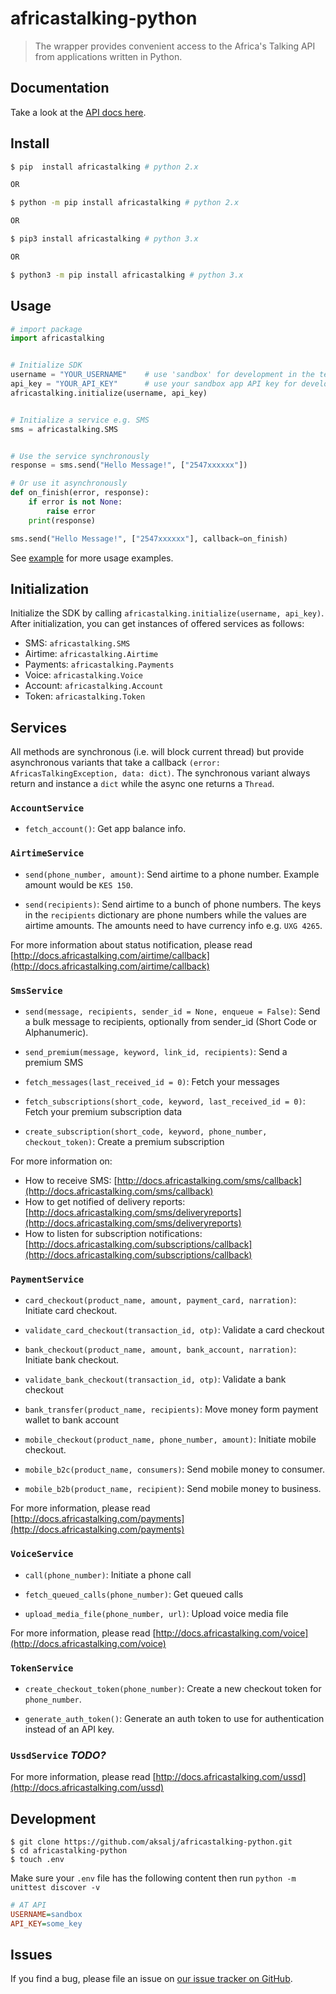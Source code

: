 # africastalking-python

> The wrapper provides convenient access to the Africa's Talking API from applications written in Python.


## Documentation
Take a look at the [API docs here](http://docs.africastalking.com).

## Install

```bash
$ pip  install africastalking # python 2.x

OR

$ python -m pip install africastalking # python 2.x

OR

$ pip3 install africastalking # python 3.x

OR

$ python3 -m pip install africastalking # python 3.x

```


## Usage

```python
# import package
import africastalking


# Initialize SDK
username = "YOUR_USERNAME"    # use 'sandbox' for development in the test environment
api_key = "YOUR_API_KEY"      # use your sandbox app API key for development in the test environment
africastalking.initialize(username, api_key)


# Initialize a service e.g. SMS
sms = africastalking.SMS


# Use the service synchronously
response = sms.send("Hello Message!", ["2547xxxxxx"])

# Or use it asynchronously
def on_finish(error, response):
    if error is not None:
        raise error
    print(response)

sms.send("Hello Message!", ["2547xxxxxx"], callback=on_finish)    

```

See [example](example/) for more usage examples.


## Initialization

Initialize the SDK by calling `africastalking.initialize(username, api_key)`. After initialization, you can get instances of offered services as follows:

- SMS: `africastalking.SMS`
- Airtime: `africastalking.Airtime`
- Payments: `africastalking.Payments`
- Voice: `africastalking.Voice`
- Account: `africastalking.Account`
- Token: `africastalking.Token`

## Services

All methods are synchronous (i.e. will block current thread) but provide asynchronous variants that take a callback `(error: AfricasTalkingException, data: dict)`.
The synchronous variant always return and instance a `dict` while the async one returns a `Thread`.

### `AccountService`

- `fetch_account()`: Get app balance info.

### `AirtimeService`

- `send(phone_number, amount)`: Send airtime to a phone number. Example amount would be `KES 150`.

- `send(recipients)`: Send airtime to a bunch of phone numbers. The keys in the `recipients` dictionary are phone numbers while the values are airtime amounts. The amounts need to have currency info e.g. `UXG 4265`.

For more information about status notification, please read [http://docs.africastalking.com/airtime/callback](http://docs.africastalking.com/airtime/callback)


### `SmsService`

- `send(message, recipients, sender_id = None, enqueue = False)`: Send a bulk message to recipients, optionally from sender_id (Short Code or Alphanumeric).

- `send_premium(message, keyword, link_id, recipients)`: Send a premium SMS

- `fetch_messages(last_received_id = 0)`: Fetch your messages

- `fetch_subscriptions(short_code, keyword, last_received_id = 0)`: Fetch your premium subscription data

- `create_subscription(short_code, keyword, phone_number, checkout_token)`: Create a premium subscription

For more information on: 

- How to receive SMS: [http://docs.africastalking.com/sms/callback](http://docs.africastalking.com/sms/callback)
- How to get notified of delivery reports: [http://docs.africastalking.com/sms/deliveryreports](http://docs.africastalking.com/sms/deliveryreports)
- How to listen for subscription notifications: [http://docs.africastalking.com/subscriptions/callback](http://docs.africastalking.com/subscriptions/callback)

### `PaymentService`

- `card_checkout(product_name, amount, payment_card, narration)`: Initiate card checkout.

- `validate_card_checkout(transaction_id, otp)`: Validate a card checkout

- `bank_checkout(product_name, amount, bank_account, narration)`: Initiate bank checkout.

- `validate_bank_checkout(transaction_id, otp)`: Validate a bank checkout

- `bank_transfer(product_name, recipients)`: Move money form payment wallet to bank account

- `mobile_checkout(product_name, phone_number, amount)`: Initiate mobile checkout.

- `mobile_b2c(product_name, consumers)`: Send mobile money to consumer. 

- `mobile_b2b(product_name, recipient)`: Send mobile money to business.


For more information, please read [http://docs.africastalking.com/payments](http://docs.africastalking.com/payments)

### `VoiceService`

- `call(phone_number)`: Initiate a phone call

- `fetch_queued_calls(phone_number)`: Get queued calls

- `upload_media_file(phone_number, url)`: Upload voice media file


For more information, please read [http://docs.africastalking.com/voice](http://docs.africastalking.com/voice)


### `TokenService`

- `create_checkout_token(phone_number)`: Create a new checkout token for `phone_number`.

- `generate_auth_token()`: Generate an auth token to use for authentication instead of an API key.

### `UssdService` *TODO?*

For more information, please read [http://docs.africastalking.com/ussd](http://docs.africastalking.com/ussd)


## Development
```shell
$ git clone https://github.com/aksalj/africastalking-python.git
$ cd africastalking-python
$ touch .env
```

Make sure your `.env` file has the following content then run `python -m unittest discover -v`

```ini
# AT API
USERNAME=sandbox
API_KEY=some_key
```

## Issues

If you find a bug, please file an issue on [our issue tracker on GitHub](https://github.com/AfricasTalkingLtd/africastalking-python/issues).
